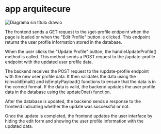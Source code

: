 # app arquitecure 



![Diagrama sin título drawio](https://user-images.githubusercontent.com/114703394/231842767-3f7d7360-e171-4c35-ab65-4555b32584c5.png)




The frontend sends a GET request to the /get-profile endpoint when the page is loaded or when the "Edit Profile" button is clicked. This endpoint returns the user profile information stored in the database.

When the user clicks the "Update Profile" button, the handleUpdateProfile() method is called. This method sends a POST request to the /update-profile endpoint with the updated user profile data.

The backend receives the POST request to the /update-profile endpoint with the new user profile data. It then validates the data using the isInvalidEmail() and isEmptyPayload() functions to ensure that the data is in the correct format. If the data is valid, the backend updates the user profile data in the database using the updateOne() function.

After the database is updated, the backend sends a response to the frontend indicating whether the update was successful or not.

Once the update is completed, the frontend updates the user interface by hiding the edit form and showing the user profile information with the updated data.





